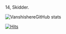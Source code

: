 14, Skidder.

![VanshishereGitHub stats](https://github-readme-stats.vercel.app/api?username=Vanshishere&show_icons=true&theme=tokyonight)

[![Hits](https://hits.link/hits?url=https://github.com/Vanshishere&bgLeft=444444&bgRight=575fff&label=visits)](https://hits.link)
